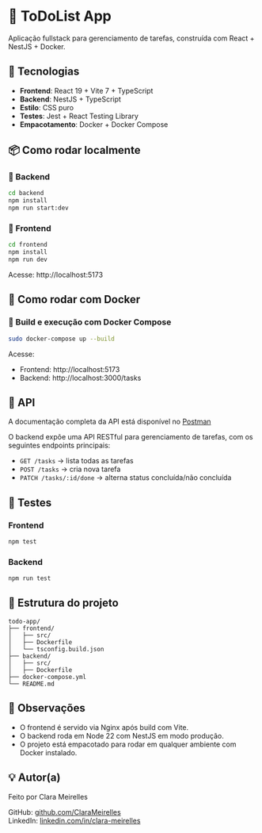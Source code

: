 # 🧠 ToDoList App

Aplicação fullstack para gerenciamento de tarefas, construída com React + NestJS + Docker.

## 🚀 Tecnologias

* **Frontend**: React 19 + Vite 7 + TypeScript  
* **Backend**: NestJS + TypeScript  
* **Estilo**: CSS puro  
* **Testes**: Jest + React Testing Library  
* **Empacotamento**: Docker + Docker Compose  

## 📦 Como rodar localmente

### 🔧 Backend

```bash
cd backend
npm install
npm run start:dev
```

### 🔧 Frontend

```bash
cd frontend
npm install
npm run dev
```

Acesse: http://localhost:5173

## 🐳 Como rodar com Docker

### 🔧 Build e execução com Docker Compose

```bash
sudo docker-compose up --build
```

Acesse:

* Frontend: http://localhost:5173  
* Backend: http://localhost:3000/tasks  

## 📡 API

A documentação completa da API está disponível no [Postman](https://documenter.getpostman.com/view/15936875/2sB3HkpKrA)

O backend expõe uma API RESTful para gerenciamento de tarefas, com os seguintes endpoints principais:

- `GET /tasks` → lista todas as tarefas  
- `POST /tasks` → cria nova tarefa  
- `PATCH /tasks/:id/done` → alterna status concluída/não concluída  


## 🧪 Testes

### Frontend

```bash
npm test
```

### Backend

```bash
npm run test
```

## 📁 Estrutura do projeto

```
todo-app/
├── frontend/
│   ├── src/
│   ├── Dockerfile
│   └── tsconfig.build.json
├── backend/
│   ├── src/
│   ├── Dockerfile
├── docker-compose.yml
└── README.md
```

## 📌 Observações

* O frontend é servido via Nginx após build com Vite.  
* O backend roda em Node 22 com NestJS em modo produção.  
* O projeto está empacotado para rodar em qualquer ambiente com Docker instalado.  


## 💡 Autor(a)

Feito por Clara Meirelles

GitHub: [github.com/ClaraMeirelles](https://github.com/ClaraMeirelles)  
LinkedIn: [linkedin.com/in/clara-meirelles](https://linkedin.com/in/clara-meirelles)
